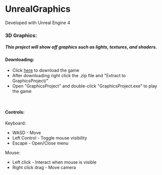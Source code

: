 # UnrealGraphics

Developed with Unreal Engine 4

### 3D Graphics:

##### This project will show off graphics such as lights, textures, and shaders.

#### Downloading:
 - Click [here]() to download the game
 - After downloading right click the .zip file and "Extract to GraphicsProject/"
 - Open "GraphicsProject" and double-click "GraphicsProject.exe" to play the game

<br/>

#### Controls:

Keyboard:

- WASD - Move
- Left Control - Toggle mouse visibility
- Escape - Open/Close menu

Mouse:

- Left click - Interact when mouse is visible
- Right click drag - Move camera
